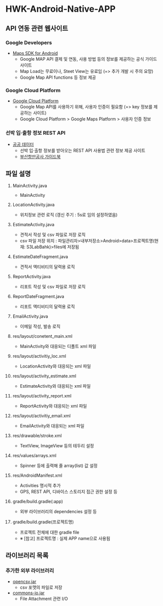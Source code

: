 # HWK-Android-Native-APP

## API 연동 관련 웹사이트

### Google Developers
- [Maps SDK for Android](https://developers.google.com/maps/documentation/android-sdk/usage-and-billing?hl=ko)
 	- Google MAP API 결제 및 연동, 사용 방법 등의 정보를 제공하는 공식 가이드 사이트
 	- Map Load는 무료이나, Steet View는 유료임 (=> 추가 개발 시 주의 요망)
 	- Google Map API functions 등 정보 제공

### Google Cloud Platform
- [Google Cloud Platform](https://console.cloud.google.com/billing)
 	- Google Map API를 사용하기 위해, 사용자 인증이 필요함 (=> key 정보를 제공하는 사이트)
 	- Google Cloud Platform > Google Maps Platform > 사용자 인증 정보

### 선박 입‧출항 정보 REST API
- [공공 데이터](https://data.go.kr/tcs/dss/selectApiDataDetailView.do?publicDataPk=15000990)
 	- 선박 입‧출항 정보를 받아오는 REST API 사용법 관련 정보 제공 사이트
 	- [부산항만공사 가이드북](https://www.chainportal.co.kr/template/OpenAPIGuide.pdf)

## 파일 설명
 1. MainActivity.java
 	- MainActivity

 1. LocationActivity.java
 	- 위치정보 관련 로직 (갱신 주기 : 5s로 임의 설정하였음)

 1. EstimateActivity.java
 	- 견적서 작성 및 csv 파일로 저장 로직
 	- csv 파일 저장 위치 : 파일관리자>내부저장소>Android>data>프로젝트명(현재: S3LabBahk)>files에 저장됨

 1. EstimateDateFragment.java
 	- 견적서 액티비티의 달력용 로직

 1. ReportActivity.java
 	- 리포트 작성 및 csv 파일로 저장 로직

 1. ReportDateFragment.java
 	- 리포트 액티비티의 달력용 로직

 1. EmailActivity.java
 	- 이메일 작성, 발송 로직

 1. res/layout/conetent_main.xml
 	- MainActivity와 대응되는 디폴트 xml 파일

 1. res/layout/activitiy_loc.xml
 	- LocationActivity와 대응되는 xml 파일

 1. res/layout/activity_estimate.xml
 	- EstimateActivity와 대응되는 xml 파일

 1. res/layout/activity_report.xml
 	- ReportActivity와 대응되는 xml 파일

 1. res/layout/activitiy_email.xml
 	- EmailActivity와 대응되는 xml 파일

 1. res/drawable/stroke.xml
 	- TextView, ImageView 등의 테두리 설정

 1. res/values/arrays.xml
 	- Spinner 등에 출력해 줄 array(list) 값 설정

 1. res/AndroidManifest.xml
 	- Activities 명시적 추가
 	- GPS, REST API, 디바이스 스토리지 접근 권한 설정 등

 1. gradle/build.gradle(:app)
 	- 외부 라이브러리의 dependencies 설정 등

 1. gradle/build.gradle(프로젝트명)
 	- 프로젝트 전체에 대한 gradle file
 	- ※ [참고] 프로젝트명 : 실제 APP name으로 사용됨

## 라이브러리 목록

### 추가한 외부 라이브러리
- [opencsv.jar](https://sourceforge.net/projects/opencsv/)
 	- csv 포맷의 파일로 저장
- [commons-io.jar](https://commons.apache.org/proper/commons-io/download_io.cgi)
 	- File Attachment 관련 I/O